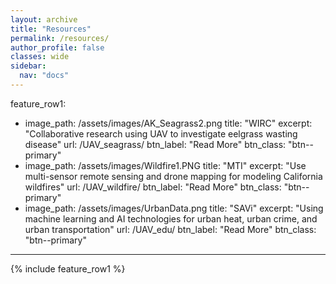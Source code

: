 ```yaml
---
layout: archive
title: "Resources"
permalink: /resources/
author_profile: false
classes: wide
sidebar:
  nav: "docs"
---
```

feature_row1:
  - image_path: /assets/images/AK_Seagrass2.png
    title: "WIRC"
    excerpt: "Collaborative research using UAV to investigate eelgrass wasting disease"
    url: /UAV_seagrass/
    btn_label: "Read More"
    btn_class: "btn--primary"
  - image_path: /assets/images/Wildfire1.PNG
    title: "MTI"
    excerpt: "Use multi-sensor remote sensing and drone mapping for modeling California wildfires"
    url: /UAV_wildfire/
    btn_label: "Read More"
    btn_class: "btn--primary"
  - image_path: /assets/images/UrbanData.png
    title: "SAVi"
    excerpt: "Using machine learning and AI technologies for urban heat, urban crime, and urban transportation"
    url: /UAV_edu/
    btn_label: "Read More"
    btn_class: "btn--primary"
---
{% include feature_row1 %}